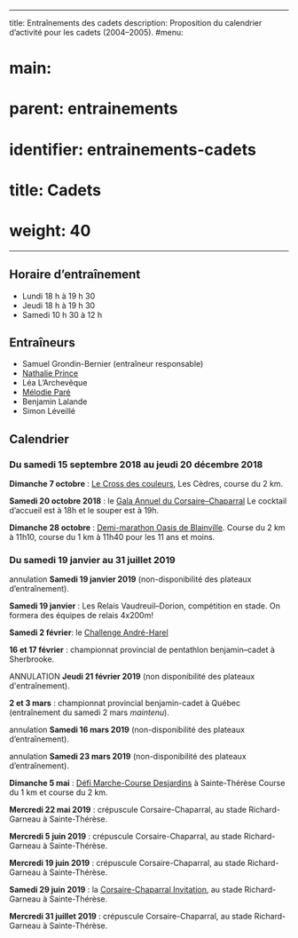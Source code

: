 
---
title: Entraînements des cadets
description: Proposition du calendrier d’activité pour les cadets (2004–2005).
#menu:
#  main:
#    parent: entrainements
#    identifier: entrainements-cadets
#    title: Cadets
#    weight: 40
---

## Horaire d’entraînement

- Lundi 18 h à 19 h 30
- Jeudi 18 h à 19 h 30
- Samedi 10 h 30 à 12 h

## Entraîneurs

- Samuel Grondin-Bernier (entraîneur responsable)
- [Nathalie Prince](/club/entraineurs/nathalie-prince/)
- Léa L’Archevêque
- [Mélodie Paré](/club/entraineurs/melodie-pare/)
- Benjamin Lalande
- Simon Léveillé

## Calendrier

### Du samedi 15 septembre 2018 au jeudi 20 décembre 2018

**Dimanche 7 octobre** : [Le Cross des couleurs](https://www.circuitendurance.ca/cross-des-couleurs/), Les Cèdres, course du 2 km.

**Samedi 20 octobre 2018** : le [Gala Annuel du Corsaire–Chaparral](/club/gala-annuel/) Le cocktail d’accueil est à 18h et le souper est à 19h.

**Dimanche 28 octobre** : [Demi-marathon Oasis de Blainville](https://www.lacoursedeblainville.com/fr/). Course du 2 km à 11h10, course du 1 km à 11h40 pour les 11 ans et moins.

### Du samedi 19 janvier au 31 juillet 2019

<span class="badge badge-danger">annulation</span> **Samedi 19 janvier 2019** (non-disponibilité des plateaux d’entraînement).

**Samedi 19 janvier** : Les Relais Vaudreuil–Dorion, compétition en stade. On formera des équipes de relais 4x200m!

**Samedi 2 février**: le [Challenge André-Harel](/competitions/challenge-andre-harel/)

**16 et 17 février** : championnat provincial de pentathlon benjamin–cadet à Sherbrooke.

<span class="badge badge-danger">ANNULATION</span> **Jeudi 21 février 2019** (non disponibilité des plateaux d'entraînement).

**2 et 3 mars** : championnat provincial benjamin-cadet à Québec (entraînement du samedi 2 mars _maintenu_).

<span class="badge badge-danger">annulation</span> **Samedi 16 mars 2019** (non-disponibilité des plateaux d’entraînement).

<span class="badge badge-danger">annulation</span> **Samedi 23 mars 2019** (non-disponibilité des plateaux d’entraînement).

**Dimanche 5 mai** : [Défi Marche-Course Desjardins](https://www.circuitendurance.ca/defi-course-et-marche-desjardins/) à Sainte-Thérèse Course du 1 km et course du 2 km.

**Mercredi 22 mai 2019** : crépuscule Corsaire-Chaparral, au stade Richard-Garneau à Sainte-Thérèse.

**Mercredi 5 juin 2019** : crépuscule Corsaire-Chaparral, au stade Richard-Garneau à Sainte-Thérèse.

**Mercredi 19 juin 2019** : crépuscule Corsaire-Chaparral, au stade Richard-Garneau à Sainte-Thérèse.

**Samedi 29 juin 2019** : la [Corsaire-Chaparral Invitation](/competitions/corsaire-chaparral-invitation/), au stade Richard-Garneau à Sainte-Thérèse.

**Mercredi 31 juillet 2019** : crépuscule Corsaire-Chaparral, au stade Richard-Garneau à Sainte-Thérèse.

